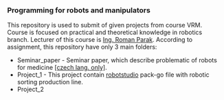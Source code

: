 ### Programming for robots and manipulators
This repository is used to submit of given projects from course VRM. Course is focused on practical and theoretical knowledge in robotics branch. Lecturer of this course is [Ing. Roman Parak](https://github.com/rparak). According to assignment, this repository have only 3 main folders:

* Seminar_paper - Seminar paper, which describe problematic of robots for medicine [[czech lang. only]](https://en.wikipedia.org/wiki/Czech_language).
* Project_1 - This project contain [robotstudio](https://new.abb.com/products/robotics/en/robotstudio) pack-go file with robotic sorting production line.
* Project_2 
